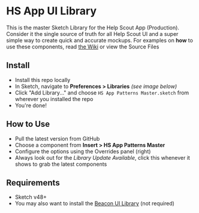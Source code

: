 # HS App UI Library
This is the master Sketch Library for the Help Scout App (Production). Consider it the single source of truth for all Help Scout UI and a super simple way to create quick and accurate mockups. For examples on **how** to use these components, read [the Wiki](https://github.com/helpscout/librahsappry-/wiki) or view the Source Files

## Install
- Install this repo locally
- In Sketch, navigate to **Preferences > Libraries** *(see image below)*
- Click "Add Library..." and choose `HS App Patterns Master.sketch` from wherever you installed the repo
- You're done!

## How to Use
- Pull the latest version from GitHub
- Choose a component from **Insert > HS App Patterns Master**
- Configure the options using the Overrides panel (right)
- Always look out for the *Library Update Available*, click this whenever it shows to grab the latest components

## Requirements
- Sketch v48+
- You may also want to install the [Beacon UI Library](https://github.com/helpscout/library-beacon) (not required)
